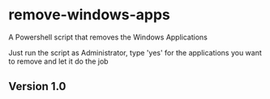 # remove-windows-apps
A Powershell script that removes the Windows Applications

Just run the script as Administrator, type 'yes' for the applications you want to remove and let it do the job

## Version 1.0
